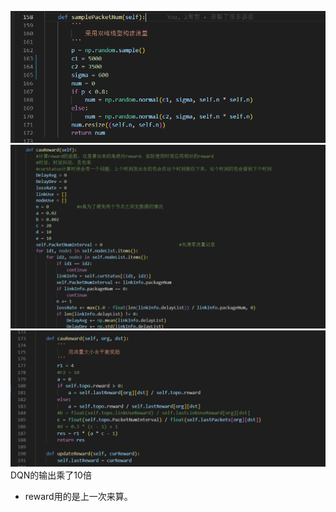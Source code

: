 ![](2023-02-19-11-37-59.png)
![](2023-02-19-11-38-31.png)
![](2023-02-19-11-38-52.png)
DQN的输出乘了10倍
- reward用的是上一次来算。